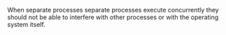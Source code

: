 When separate processes separate processes execute concurrently they should not be able to interfere with other processes or with the operating system itself. 
